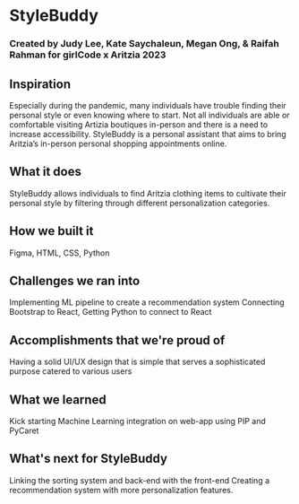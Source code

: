 <h1>StyleBuddy</h1>
<h3>Created by Judy Lee, Kate Saychaleun, Megan Ong, & Raifah Rahman for girlCode x Aritzia 2023</h3>


## Inspiration
Especially during the pandemic, many individuals have trouble finding their personal style or even knowing where to start. Not all individuals are able or comfortable visiting Artizia boutiques in-person and there is a need to increase accessibility. StyleBuddy is a personal assistant that aims to bring Aritzia’s in-person personal shopping appointments online.

## What it does
StyleBuddy allows individuals to find Aritzia clothing items to cultivate their personal style by filtering through different personalization categories. 

## How we built it
Figma, HTML, CSS, Python

## Challenges we ran into
Implementing ML pipeline to create a recommendation system
Connecting Bootstrap to React, Getting Python to connect to React

## Accomplishments that we're proud of
Having a solid UI/UX design that is simple that serves a sophisticated purpose catered to various users

## What we learned
Kick starting Machine Learning integration on web-app using PIP and PyCaret

## What's next for StyleBuddy
Linking the sorting system and back-end with the front-end
Creating a recommendation system with more personalization features. 

